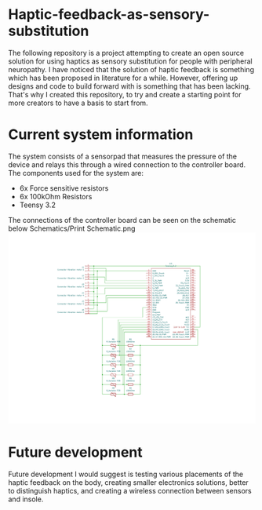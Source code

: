 # Haptic-feedback-as-sensory-substitution
The following repository is a project attempting to create an open source solution for using haptics as sensory substitution for people with peripheral neuropathy.
I have noticed that the solution of haptic feedback is something which has been proposed in literature for a while. However, offering up designs and code to build forward with is something that has been lacking. That's why I created this repository, to try and create a starting point for more creators to have a basis to start from. 

# Current system information
The system consists of a sensorpad that measures the pressure of the device and relays this through a wired connection to the controller board. 
The components used for the system are: 
- 6x Force sensitive resistors 
- 6x 100kOhm Resistors
- Teensy 3.2


The connections of the controller board can be seen on the schematic below
Schematics/Print Schematic.png
![Schematic](https://github.com/max-1200/Haptic-feedback-as-sensory-substitution/blob/main/Schematics/Print%20Schematic.png)

# Future development
Future development I would suggest is testing various placements of the haptic feedback on the body, creating smaller electronics solutions, better to distinguish haptics, and creating a wireless connection between sensors and insole.
